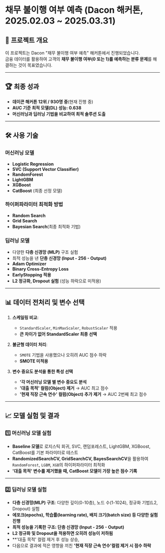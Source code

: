 # 채무 불이행 여부 예측 (Dacon 해커톤, 2025.02.03 ~ 2025.03.31)

## 📌 프로젝트 개요
이 프로젝트는 Dacon "채무 불이행 여부 예측" 해커톤에서 진행되었습니다.  
금융 데이터를 활용하여 고객의 **채무 불이행 여부(0 또는 1)를 예측하는 분류 문제**를 해결하는 것이 목표였습니다.  

---

## 🏆 최종 성과
- **데이콘 해커톤 12위 / 930명 중**(현재 진행 중)
- **AUC 기준 최적 모델(DL) 성능: 0.638**
- **머신러닝과 딥러닝 기법을 비교하여 최적 솔루션 도출**

---

## 🛠 사용 기술
### 머신러닝 모델
- **Logistic Regression**
- **SVC (Support Vector Classifier)**
- **RandomForest**
- **LightGBM**
- **XGBoost**
- **CatBoost** (최종 선정 모델)

### 하이퍼파라미터 최적화 방법
- **Random Search**
- **Grid Search**
- **Bayesian Search**(최종 최적화 기법)

### 딥러닝 모델
- 다양한 **다층 신경망 (MLP)** 구조 실험
- 최적 성능을 낸 **단층 신경망 (Input - 256 - Output)**
- **Adam Optimizer**
- **Binary Cross-Entropy Loss**
- **EarlyStopping 적용**
- **L2 정규화, Dropout 실험** (성능 하락으로 미적용)

---

## 📊 데이터 전처리 및 변수 선택
1. **스케일링 비교**:  
   - `StandardScaler`, `MinMaxScaler`, `RobustScaler` 적용  
   - **큰 차이가 없어 StandardScaler 최종 선택**  

2. **불균형 데이터 처리**:  
   - `SMOTE` 기법을 사용했으나 오히려 AUC 점수 하락  
   - **SMOTE 미적용**  

3. **변수 중요도 분석을 통한 특성 선택**
   - **'각 머신러닝 모델 별 변수 중요도 분석**
   - **'대출 목적' 컬럼(Object) 제거** → AUC 최고 점수  
   - **'현재 직장 근속 연수' 컬럼(Object) 추가 제거** → AUC 2번째 최고 점수  

---

## 📈 모델 실험 및 결과

### 1️⃣ 머신러닝 모델 실험  
- **Baseline 모델**로 로지스틱 회귀, SVC, 랜덤포레스트, LightGBM, XGBoost, CatBoost를 기본 파라미터로 테스트  
- **RandomizedSearchCV, GridSearchCV, BayesSearchCV**을 활용하여 `RandomForest`, `LGBM`, `XGB`의 하이퍼파라미터 최적화  
- **'대출 목적' 변수를 제거했을 때, CatBoost 모델이 가장 높은 점수 기록**  

---

### 2️⃣ 딥러닝 모델 실험  
- **다층 신경망(MLP) 구조**: 다양한 깊이(0-10층), 노드 수(1-1024), 정규화 기법(L2, Dropout) 실험  
- **에포크(epochs), 학습률(learning rate), 배치 크기(batch size) 등 다양한 실험 진행**  
- **최적 성능을 기록한 구조: 단층 신경망 (Input - 256 - Output)**
- **L2 정규화 및 Dropout을 적용하면 오히려 성능이 저하됨**  
- **'대출 목적' 컬럼 제거 후 성능 상승,
- 다음으로 결과에 적은 영향을 끼친 **'현재 직장 근속 연수'컬럼 제거 시 점수 하락**  
